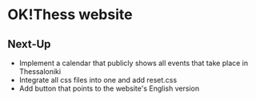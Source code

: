 # OK!Thess website

## Next-Up

- Implement a calendar that publicly shows all events that take place in Thessaloniki
- Integrate all css files into one and add reset.css
- Add button that points to the website's English version
